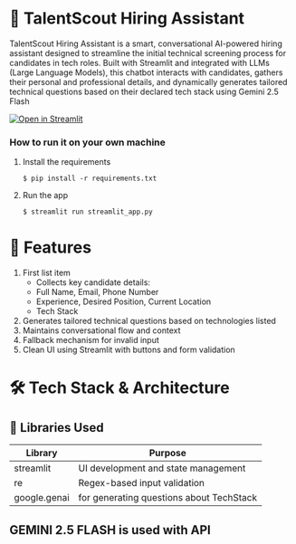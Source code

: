 # 💬 TalentScout Hiring Assistant
TalentScout Hiring Assistant is a smart, conversational AI-powered hiring assistant designed to streamline the initial technical screening process for candidates in tech roles. Built with Streamlit and integrated with LLMs (Large Language Models), this chatbot interacts with candidates, gathers their personal and professional details, and dynamically generates tailored technical questions based on their declared tech stack using Gemini 2.5 Flash

[![Open in Streamlit](https://static.streamlit.io/badges/streamlit_badge_black_white.svg)](https://hiringassistant-yjyph2rqgq9vpx8tzdmxyg.streamlit.app/)

### How to run it on your own machine

1. Install the requirements

   ```
   $ pip install -r requirements.txt
   ```

2. Run the app

   ```
   $ streamlit run streamlit_app.py
   ```
# 🚀 Features
1. First list item
     - Collects key candidate details:
     - Full Name, Email, Phone Number
     - Experience, Desired Position, Current Location
     - Tech Stack
2. Generates tailored technical questions based on technologies listed
3. Maintains conversational flow and context
4. Fallback mechanism for invalid input
5. Clean UI using Streamlit with buttons and form validation

# 🛠️ Tech Stack & Architecture
## 🧰 Libraries Used
|Library	  |Purpose|
| ---  | ---  |
|streamlit|	      UI development and state management|
|re	|               Regex-based input validation|
|google.genai|      for generating questions about TechStack|   
## GEMINI 2.5 FLASH is used with API

